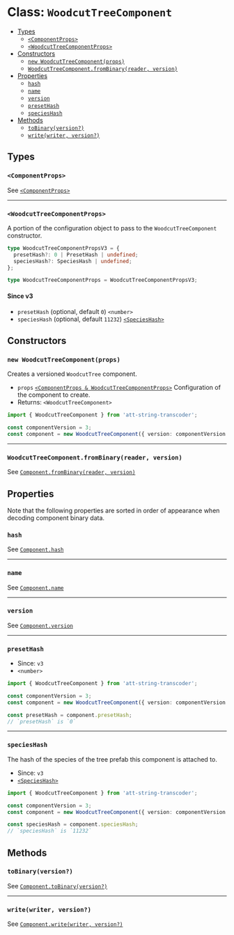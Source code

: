 # Class: `WoodcutTreeComponent`

- [Types](#types)
  - [`<ComponentProps>`](#componentprops)
  - [`<WoodcutTreeComponentProps>`](#basicdecaycomponentprops)
- [Constructors](#constructors)
  - [`new WoodcutTreeComponent(props)`](#new-basicdecaycomponentprops)
  - [`WoodcutTreeComponent.fromBinary(reader, version)`](#basicdecaycomponentfrombinaryreader-version)
- [Properties](#properties)
  - [`hash`](#hash)
  - [`name`](#name)
  - [`version`](#version)
  - [`presetHash`](#presethash)
  - [`speciesHash`](#specieshash)
- [Methods](#methods)
  - [`toBinary(version?)`](#tobinaryversion)
  - [`write(writer, version?)`](#writewriter-version)

## Types

### `<ComponentProps>`

See [`<ComponentProps>`](./Component.md#componentprops)

---

### `<WoodcutTreeComponentProps>`

A portion of the configuration object to pass to the `WoodcutTreeComponent` constructor.

```ts
type WoodcutTreeComponentPropsV3 = {
  presetHash?: 0 | PresetHash | undefined;
  speciesHash?: SpeciesHash | undefined;
};

type WoodcutTreeComponentProps = WoodcutTreeComponentPropsV3;
```

#### Since v3

- `presetHash` (optional, default `0`) `<number>`
- `speciesHash` (optional, default `11232`) [`<SpeciesHash>`](../src/types/SpeciesHash.ts)

## Constructors

### `new WoodcutTreeComponent(props)`

Creates a versioned `WoodcutTree` component.

- `props` [`<ComponentProps & WoodcutTreeComponentProps>`](#types) Configuration of the component to create.
- Returns: `<WoodcutTreeComponent>`

```ts
import { WoodcutTreeComponent } from 'att-string-transcoder';

const componentVersion = 3;
const component = new WoodcutTreeComponent({ version: componentVersion });
```

---

### `WoodcutTreeComponent.fromBinary(reader, version)`

See [`Component.fromBinary(reader, version)`](./Component.md#componentfrombinaryreader-version)

## Properties

Note that the following properties are sorted in order of appearance when decoding component binary data.

### `hash`

See [`Component.hash`](./Component.md#hash)

---

### `name`

See [`Component.name`](./Component.md#name)

---

### `version`

See [`Component.version`](./Component.md#version)

---

### `presetHash`

- Since: `v3`
- `<number>`

```ts
import { WoodcutTreeComponent } from 'att-string-transcoder';

const componentVersion = 3;
const component = new WoodcutTreeComponent({ version: componentVersion });

const presetHash = component.presetHash;
// `presetHash` is `0`
```

---

### `speciesHash`

The hash of the species of the tree prefab this component is attached to.

- Since: `v3`
- [`<SpeciesHash>`](../src/types/SpeciesHash.ts)

```ts
import { WoodcutTreeComponent } from 'att-string-transcoder';

const componentVersion = 3;
const component = new WoodcutTreeComponent({ version: componentVersion });

const speciesHash = component.speciesHash;
// `speciesHash` is `11232`
```

## Methods

### `toBinary(version?)`

See [`Component.toBinary(version?)`](./Component.md#tobinaryversion)

---

### `write(writer, version?)`

See [`Component.write(writer, version?)`](./Component.md#writewriter-version)
